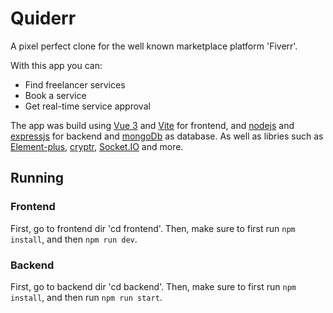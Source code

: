 # Quiderr
A pixel perfect clone for the well known marketplace platform 'Fiverr'.

With this app you can:
- Find freelancer services
- Book a service
- Get real-time service approval

The app was build using [Vue 3](https://vuejs.org/) and [Vite](https://github.com/vitejs/vite) for frontend,
and [nodejs](https://nodejs.org/en/) and [expressjs](https://expressjs.com/) for backend and [mongoDb](https://www.mongodb.com/home) as database.
As well as libries such as [Element-plus](https://element-plus.org/en-US/), [cryptr](https://github.com/MauriceButler/cryptr), [Socket.IO](https://socket.io/) and more.

## Running

### Frontend
First, go to frontend dir 'cd frontend'.
Then, make sure to first run `npm install`, and then `npm run dev`.

### Backend
First, go to backend dir 'cd backend'.
Then, make sure to first run `npm install`, and then run `npm run start`.
